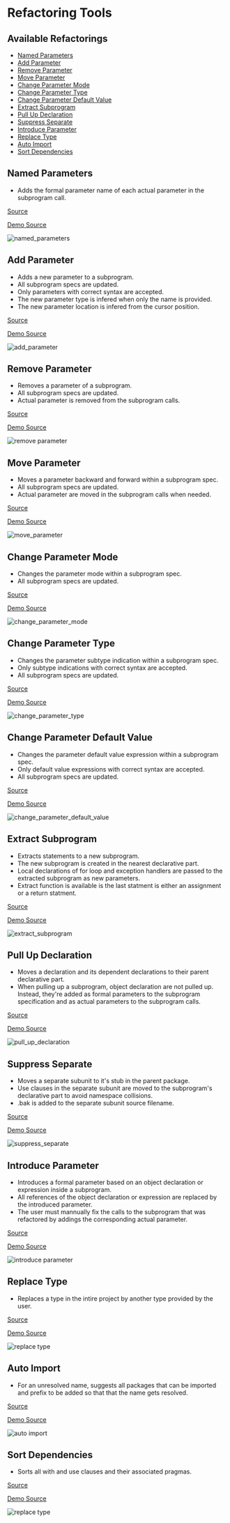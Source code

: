 
# Refactoring Tools

## Available Refactorings

<!-- no toc -->
* [Named Parameters](#named-parameters)
* [Add Parameter](#add-parameter)
* [Remove Parameter](#remove-parameter)
* [Move Parameter](#move-parameter)
* [Change Parameter Mode](#change-parameter-mode)
* [Change Parameter Type](#change-parameter-type)
* [Change Parameter Default Value](#change-parameter-default-value)
* [Extract Subprogram](#extract-subprogram)
* [Pull Up Declaration](#pull-up-declaration)
* [Suppress Separate](#suppress-separate)
* [Introduce Parameter](#introduce-parameter)
* [Replace Type](#replace-type)
* [Auto Import](#auto-import)
* [Sort Dependencies](#sort-dependencies)

## Named Parameters

* Adds the formal parameter name of each actual parameter in the subprogram call.

[Source](https://github.com/AdaCore/ada_language_server/blob/master/source/ada/lsp-ada_handlers-named_parameters_commands.ads)

[Demo Source](../integration/vscode/Code%20Samples/refactoring_demos/named_parameters/)

![named_parameters](https://user-images.githubusercontent.com/22893717/166944482-cfebab94-adf8-4de5-9018-8415be94f8f5.gif)


## Add Parameter

* Adds a new parameter to a subprogram.
* All subprogram specs are updated.
* Only parameters with correct syntax are accepted.
* The new parameter type is infered when only the name is provided.
* The new parameter location is infered from the cursor position.

[Source](https://github.com/AdaCore/libadalang-tools/blob/master/src/laltools-refactor-subprogram_signature.ads)

[Demo Source](../integration/vscode/Code%20Samples/refactoring_demos/add_parameter/)

![add_parameter](https://user-images.githubusercontent.com/22893717/166926928-f6f5243c-6008-435f-9c2f-40aec0517936.gif)

## Remove Parameter

* Removes a parameter of a subprogram.
* All subprogram specs are updated.
* Actual parameter is removed from the subprogram calls.

[Source](https://github.com/AdaCore/libadalang-tools/blob/master/src/laltools-refactor-subprogram_signature-remove_parameter.ads)

[Demo Source](../integration/vscode/Code%20Samples/refactoring_demos/remove_parameter)

![remove parameter](https://user-images.githubusercontent.com/22893717/166926891-d621fb59-8524-4ba8-abfc-74c12fed2adf.gif)

## Move Parameter

* Moves a parameter backward and forward within a subprogram spec.
* All subprogram specs are updated.
* Actual parameter are moved in the subprogram calls when needed.

[Source](https://github.com/AdaCore/libadalang-tools/blob/master/src/laltools-refactor-subprogram_signature.ads)

[Demo Source](../integration/vscode/Code%20Samples/refactoring_demos/move_parameter)

![move_parameter](https://user-images.githubusercontent.com/22893717/166927234-ba038012-25be-476e-bd29-d85c10a5b2d3.gif)

## Change Parameter Mode

* Changes the parameter mode within a subprogram spec.
* All subprogram specs are updated.

[Source](https://github.com/AdaCore/libadalang-tools/blob/master/src/laltools-refactor-subprogram_signature.ads)

[Demo Source](../integration/vscode/Code%20Samples/refactoring_demos/change_parameter_mode)

![change_parameter_mode](https://user-images.githubusercontent.com/22893717/166927346-cbaa9789-eb44-44df-8a9a-c2b770d3a93e.gif)

## Change Parameter Type

* Changes the parameter subtype indication within a subprogram spec.
* Only subtype indications with correct syntax are accepted.
* All subprogram specs are updated.

[Source](https://github.com/AdaCore/libadalang-tools/blob/master/src/laltools-refactor-subprogram_signature-change_parameters_type.ads)

[Demo Source](../integration/vscode/Code%20Samples/refactoring_demos/change_parameter_type)

![change_parameter_type](https://user-images.githubusercontent.com/22893717/166927382-b04c5415-dc3e-49e1-9ef3-2840579447d8.gif)

## Change Parameter Default Value

* Changes the parameter default value expression within a subprogram spec.
* Only default value expressions with correct syntax are accepted.
* All subprogram specs are updated.

[Source](https://github.com/AdaCore/libadalang-tools/blob/master/src/laltools-refactor-subprogram_signature-change_parameters_defualt_value.ads)

[Demo Source](../integration/vscode/Code%20Samples/refactoring_demos/change_parameter_default_value)

![change_parameter_default_value](https://user-images.githubusercontent.com/22893717/166927617-f6f33bc4-d660-44ce-b836-bf02b839887e.gif)

## Extract Subprogram

* Extracts statements to a new subprogram.
* The new subprogram is created in the nearest declarative part.
* Local declarations of for loop and exception handlers are passed to the extracted subprogram as new parameters.
* Extract function is available is the last statment is either an assignment or a return statment.

[Source](https://github.com/AdaCore/libadalang-tools/blob/master/src/laltools-refactor-extract_subprogram.ads)

[Demo Source](../integration/vscode/Code%20Samples/refactoring_demos/extract_subprogram)

![extract_subprogram](https://user-images.githubusercontent.com/22893717/166927664-c61af27f-a446-4e3a-acbe-71b7fa88e925.gif)

## Pull Up Declaration

* Moves a declaration and its dependent declarations to their parent declarative part.
* When pulling up a subprogram, object declaration are not pulled up. Instead, they're added as formal parameters to the subprogram specification and as actual parameters to the subprogram calls.

[Source](https://github.com/AdaCore/libadalang-tools/blob/master/src/laltools-refactor-pull_up_declaration.ads)

[Demo Source](../integration/vscode/Code%20Samples/refactoring_demos/pull_up_declaration)

![pull_up_declaration](https://user-images.githubusercontent.com/22893717/166927695-e6b9e016-1374-4aa5-9640-60aaf1a4b7fe.gif)

## Suppress Separate

* Moves a separate subunit to it's stub in the parent package.
* Use clauses in the separate subunit are moved to the subprogram's declarative part to avoid namespace collisions.
* .bak is added to the separate subunit source filename.

[Source](https://github.com/AdaCore/libadalang-tools/blob/master/src/laltools-refactor-suppress_separate.ads)

[Demo Source](../integration/vscode/Code%20Samples/refactoring_demos/suppress_separate)

![suppress_separate](https://user-images.githubusercontent.com/22893717/166927780-441fdb3f-271f-4f69-99ff-367e8eef301e.gif)

## Introduce Parameter

* Introduces a formal parameter based on an object declaration or expression inside a subprogram.
* All references of the object declaration or expression are replaced by the introduced parameter.
* The user must mannually fix the calls to the subprogram that was refactored by addings the corresponding actual parameter.

[Source](https://github.com/AdaCore/libadalang-tools/blob/master/src/laltools-refactor-introduce_parameter.ads)

[Demo Source](../integration/vscode/Code%20Samples/refactoring_demos/introduce_parameter)

![introduce parameter](https://user-images.githubusercontent.com/22893717/181477996-564a1365-33df-4227-bb82-e9ed802b4ed0.gif)

## Replace Type

* Replaces a type in the intire project by another type provided by the user.

[Source](https://github.com/AdaCore/libadalang-tools/blob/master/src/laltools-refactor-replace_type.ads)

[Demo Source](../integration/vscode/Code%20Samples/refactoring_demos/replace_type)

![replace type](https://user-images.githubusercontent.com/22893717/217803466-ae5500fe-a071-4fe9-a669-24cd9c82917a.gif)

## Auto Import

* For an unresolved name, suggests all packages that can be imported and prefix to be added so that that the name gets resolved.

[Source](https://github.com/AdaCore/libadalang-tools/blob/master/src/laltools-refactor_imports.ads)

[Demo Source](../integration/vscode/Code%20Samples/refactoring_demos/auto_import)

![auto import](https://user-images.githubusercontent.com/22893717/217804710-e686ef22-227b-4e81-8bb1-1f218e5709df.gif)

## Sort Dependencies

* Sorts all with and use clauses and their associated pragmas.

[Source](https://github.com/AdaCore/libadalang-tools/blob/master/src/laltools-refactor-sort_dependencies.ads)

[Demo Source](../integration/vscode/Code%20Samples/refactoring_demos/sort_dependencies)

![replace type](https://user-images.githubusercontent.com/22893717/217805066-ee69e6d6-4c9e-4075-8eb6-1fca7793c428.gif)
